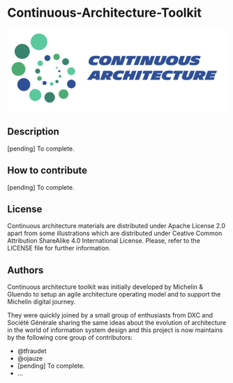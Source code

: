 # Continuous-Architecture-Toolkit

![ca-logo](./img/continuous-architecture-logo.png)

## Description

[pending] To complete.

## How to contribute

[pending] To complete.

## License

Continuous architecture materials are distributed under Apache License 2.0 apart from some illustrations which are distributed under Ceative Common Attribution ShareAlike 4.0 International License. Please, refer to the LICENSE file for further information.

## Authors

Continuous architecture toolkit was initially developed by Michelin & Gluendo to setup an agile architecture operating model and to support the Michelin digital journey.

They were quickly joined by a small group of enthusiasts from DXC and Société Générale sharing the same ideas about the evolution of architecture in the world of information system design and this project is now maintains by the following core group of contributors:

* @tfraudet
* @ojauze
* [pending] To complete.
* ...
